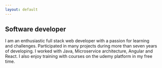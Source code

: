 ```yaml
---
layout: default
---
```


## Software developer

I am an enthusiastic full stack web developer with a passion for learning and challenges.
Participated in many projects during more than seven years of developing. I worked with Java, Microservice architecture, Angular and React.
I also enjoy training with courses on the udemy platform in my free time.
